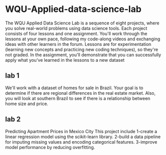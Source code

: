 # WQU-Applied-data-science-lab
The WQU Applied Data Science Lab is a sequence of eight projects, where you solve real-world problems using data science tools. Each project consists of four lessons and one assignment.
You'll work through the lessons at your own pace, following my code-along videos and exchanging ideas with other learners in the forum. Lessons are for experimentation (learning new concepts and practicing new coding techniques), so they're not graded. In the assignment, you'll demonstrate that you can successfully apply what you've learned in the lessons to a new dataset
## lab 1
We'll work with a dataset of homes for sale in Brazil. Your goal is to determine if there are regional differences in the real estate market. Also, you will look at southern Brazil to see if there is a relationship between home size and price.
## lab 2
Predicting Apartment Prices in Mexico City
This project include 
1-create a linear regression model using the scikit-learn library.
2-build a data pipeline for imputing missing values and encoding categorical features.
3-improve model performance by reducing overfitting.
